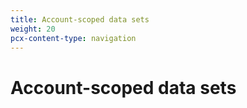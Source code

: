 ```yaml
---
title: Account-scoped data sets
weight: 20
pcx-content-type: navigation
---
```


# Account-scoped data sets

<DirectoryListing path="/reference/log-fields/account" />
